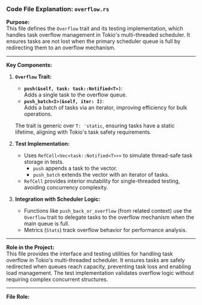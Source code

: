 ### Code File Explanation: `overflow.rs`

**Purpose:**  
This file defines the `Overflow` trait and its testing implementation, which handles task overflow management in Tokio's multi-threaded scheduler. It ensures tasks are not lost when the primary scheduler queue is full by redirecting them to an overflow mechanism.

---

**Key Components:**

1. **`Overflow` Trait:**
   - **`push(&self, task: task::Notified<T>)`**:  
     Adds a single task to the overflow queue.
   - **`push_batch<I>(&self, iter: I)`**:  
     Adds a batch of tasks via an iterator, improving efficiency for bulk operations.

   The trait is generic over `T: 'static`, ensuring tasks have a static lifetime, aligning with Tokio's task safety requirements.

2. **Test Implementation:**
   - Uses `RefCell<Vec<task::Notified<T>>>` to simulate thread-safe task storage in tests.  
     - `push` appends a task to the vector.  
     - `push_batch` extends the vector with an iterator of tasks.  
   - `RefCell` provides interior mutability for single-threaded testing, avoiding concurrency complexity.

3. **Integration with Scheduler Logic:**
   - Functions like `push_back_or_overflow` (from related context) use the `Overflow` trait to delegate tasks to the overflow mechanism when the main queue is full.  
   - Metrics (`Stats`) track overflow behavior for performance analysis.

---

**Role in the Project:**  
This file provides the interface and testing utilities for handling task overflow in Tokio's multi-threaded scheduler. It ensures tasks are safely redirected when queues reach capacity, preventing task loss and enabling load management. The test implementation validates overflow logic without requiring complex concurrent structures.

---

**File Role:**  